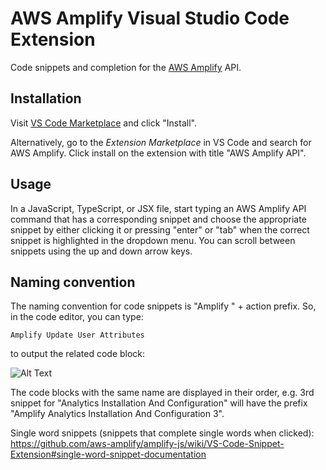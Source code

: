 # AWS Amplify Visual Studio Code Extension

Code snippets and completion for the [AWS Amplify](https://aws-amplify.github.io/amplify-js) API.

## Installation

Visit [VS Code Marketplace](https://marketplace.visualstudio.com/items?itemName=aws-amplify.aws-amplify-vscode) and click "Install".

Alternatively, go to the _Extension Marketplace_ in VS Code and search for AWS Amplify. Click install on the extension with title "AWS Amplify API".

## Usage

In a JavaScript, TypeScript, or JSX file, start typing an AWS Amplify API command that has a corresponding snippet and choose the appropriate snippet by either clicking it or pressing "enter" or "tab" when the correct snippet is highlighted in the dropdown menu. You can scroll between snippets using the up and down arrow keys.

## Naming convention

The naming convention for code snippets is "Amplify " + action prefix. So, in the code editor, you can type:

```
Amplify Update User Attributes
```

to output the related code block:

![Alt Text](gifs/update_endpoint_example.gif)

The code blocks with the same name are displayed in their order, e.g. 3rd snippet for "Analytics Installation And Configuration" will have the prefix "Amplify Analytics Installation And Configuration 3".

Single word snippets (snippets that complete single words when clicked): https://github.com/aws-amplify/amplify-js/wiki/VS-Code-Snippet-Extension#single-word-snippet-documentation

